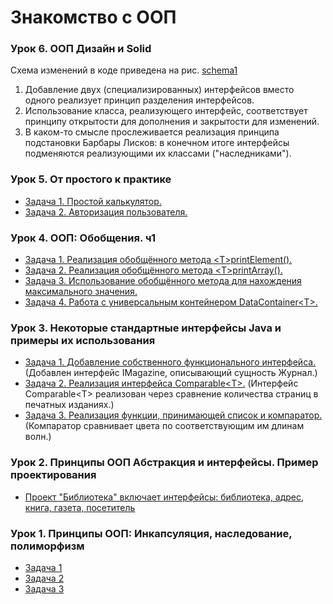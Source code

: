 # Знакомство с ООП

### Урок 6. ООП Дизайн и Solid

Схема изменений в коде приведена на рис. [schema1](https://github.com/PDV-geekbrains/Getting-to-know-OOP/blob/master/class_06_01/schema1.png)

1. Добавление двух (специализированных) интерфейсов вместо одного реализует принцип разделения интерфейсов.
2. Использование класса, реализующего интерфейс, соответствует принципу открытости для дополнения и закрытости для изменений.
3. В каком-то смысле прослеживается реализация принципа подстановки Барбары Лисков: в конечном итоге интерфейсы подменяются реализующими их классами ("наследниками").

### Урок 5. От простого к практике

* [Задача 1. Простой калькулятор.](https://github.com/PDV-geekbrains/Getting-to-know-OOP/blob/master/class_05_01/Program.java)
* [Задача 2. Авторизация пользователя.](https://github.com/PDV-geekbrains/Getting-to-know-OOP/blob/master/class_05_02/UserManagementApp.java)

### Урок 4. ООП: Обобщения. ч1

* [Задача 1. Реализация обобщённого метода \<T\>printElement().](https://github.com/PDV-geekbrains/Getting-to-know-OOP/blob/master/class_04_01/program.java)
* [Задача 2. Реализация обобщённого метода \<T\>printArray().](https://github.com/PDV-geekbrains/Getting-to-know-OOP/blob/master/class_04_02/program.java)
* [Задача 3. Использование обобщённого метода для нахождения максимального значения.](https://github.com/PDV-geekbrains/Getting-to-know-OOP/blob/master/class_04_03/program.java)
* [Задача 4. Работа с универсальным контейнером DataContainer\<T\>.](https://github.com/PDV-geekbrains/Getting-to-know-OOP/blob/master/class_04_04/Program.java)

### Урок 3. Некоторые стандартные интерфейсы Java и примеры их использования

* [Задача 1. Добавление собственного функционального интерфейса.](https://github.com/PDV-geekbrains/Getting-to-know-OOP/blob/master/class_03_01/Program.java) (Добавлен интерфейс IMagazine, описывающий сущность Журнал.)
* [Задача 2. Реализация интерфейса Comparable\<T\>.](https://github.com/PDV-geekbrains/Getting-to-know-OOP/blob/master/class_03_02/Program.java) (Интерфейс Comparable\<T\> реализован через сравнение количества страниц в печатных изданиях.)
* [Задача 3. Реализация функции, принимающей список и компаратор.](https://github.com/PDV-geekbrains/Getting-to-know-OOP/blob/master/class_03_03/Program.java) (Компаратор сравнивает цвета по соответствующим им длинам волн.)

### Урок 2. Принципы ООП Абстракция и интерфейсы. Пример проектирования

* [Проект "Библиотека" включает интерфейсы: библиотека, адрес, книга, газета, посетитель](https://github.com/PDV-geekbrains/Getting-to-know-OOP/blob/master/class_02/Program.java)

### Урок 1. Принципы ООП: Инкапсуляция, наследование, полиморфизм

* [Задача 1](https://github.com/PDV-geekbrains/Getting-to-know-OOP/blob/master/class_01/task_01_01.java)
* [Задача 2](https://github.com/PDV-geekbrains/Getting-to-know-OOP/blob/master/class_01/task_01_02.java)
* [Задача 3](https://github.com/PDV-geekbrains/Getting-to-know-OOP/blob/master/class_01/task_01_03.java)